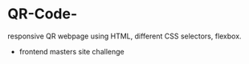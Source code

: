 # QR-Code-
responsive QR webpage using HTML, different CSS selectors, flexbox.
- frontend masters site challenge
